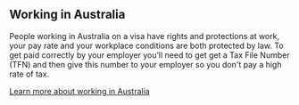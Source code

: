 ## Working in Australia

People working in Australia on a visa have rights and protections at work, your pay rate and your workplace conditions are both protected by law. To get paid correctly by your employer you’ll need to get get a Tax File Number (TFN) and then give this number to  your employer so you don't pay a high rate of tax.

[Learn more about working in Australia]()
